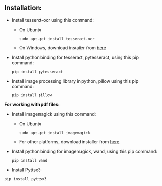 ## Installation:
- Install tesserct-ocr using this command:
    - On Ubuntu
      ```
      sudo apt-get install tesseract-ocr
      ```
    - On Windows, download installer from [here](https://github.com/UB-Mannheim/tesseract/wiki)


- Install python binding for tesseract, pytesseract, using this pip command:
  ```
  pip install pytesseract
  ```

- Install image processing library in python, pillow using this pip command:
  ```
  pip install pillow
  ```
  
**For working with pdf files:**
- Install imagemagick using this command:
    - On Ubuntu
      ```
      sudo apt-get install imagemagick
      ```
    - For other platforms, download installer from [here](https://imagemagick.org/script/download.php)


- Install python binding for imagemagick, wand, using this pip command:
  ```
  pip install wand
  ```
- Install Pyttsx3:
```
pip install pyttsx3
```
